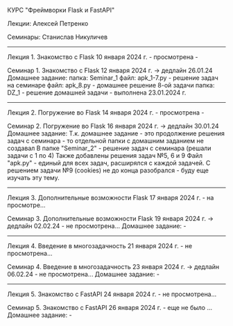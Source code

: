 КУРС "Фреймворки Flask и FastAPI"

Лекции: Алексей Петренко

Семинары: Станислав Никуличев

----------------------
Лекция 1. Знакомство с Flask
10 января 2024 г.
    - просмотрена -

Семинар 1. Знакомство с Flask
12 января 2024 г. -> дедлайн 26.01.24
    Домашнее задание:
    папка: Seminar_1
        файл: apk_1-7.py - решение задач на семинаре
        файл: apk_8.py - домашнее решение 8-ой задачи
    папка: DZ_1
        - решение домашней задачи
        - выполнена 23.01.2024 г.

----------------------
Лекция 2. Погружение во Flask
14 января 2024 г.
    - просмотрена -

Семинар 2. Погружение во Flask
16 января 2024 г. -> дедлайн 30.01.24
    Домашнее задание:
    Т.к. домашнее задание - это продолжение решения задач с семинара - то отдельной папки с домашним заданием не создавал
    В папке "Seminar_2" - решение задач с семинара (решали задачи с 1 по 4)
    Также добавлены решения задач №5, 6 и 9
    Файл "apk.py" - единый для всех задач, расширялся с каждой задачей.
    С решением задачи №9 (cookies) не до конца разобрался - буду еще изучать эту тему.


----------------------
Лекция 3. Дополнительные возможности Flask
17 января 2024 г.
    - на просмотре...

Семинар 3. Дополнительные возможности Flask
19 января 2024 г. -> дедлайн 02.02.24
    - не просмотрена...
    Домашнее задание: -

----------------------
Лекция 4. Введение в многозадачность
21 января 2024 г.
    - не просмотрена...

Семинар 4. Введение в многозадачность
23 января 2024 г. -> дедлайн 06.02.24
    - не просмотрена...
    Домашнее задание: -

----------------------
Лекция 5. Знакомство с FastAPI
24 января 2024 г.
    - не просмотрена...

Семинар 5. Знакомство с FastAPI
26 января 2024 г.
    - еще не было ...
    Домашнее задание: -